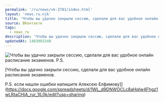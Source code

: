 ```yaml
---
permalink: '/ru/news/vk-3781/index.html'
layout: 'news.ru.njk'
title: 'Чтобы вы удачно закрыли сессию, сделали для вас удобное онлайн расписание экзаменов'
source: ВКонтакте
tags:
  - news_ru
description: 'Чтобы вы удачно закрыли сессию, сделали для вас удобное онлайн расписание экзаменов'
updatedAt: 1483093240
---
```

![Чтобы вы удачно закрыли сессию, сделали для вас удобное онлайн расписание экзаменов. P.S.](https://sun9-4.userapi.com/c837725/v837725484/19731/GkA1poVzDvM.jpg)

[Чтобы вы удачно закрыли сессию, сделали для вас удобное онлайн расписание экзаменов.

P.S. если нашли ошибки напишите Алексею Елфимову]](https://docs.google.com/spreadsheets/d/1WL_d9DNWOCLc8aHqlw4Fhgz1wLRtaCHjA_rur_1IL0k/edit?usp=sharing)
